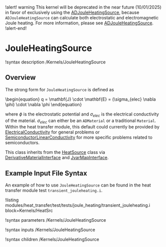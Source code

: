 !alert! warning
This kernel will be deprecated in the near future
(10/01/2025) in favor of exclusively using the [ADJouleHeatingSource](ADJouleHeatingSource.md), because
`ADJouleHeatingSource` can calculate both electrostatic and electromagnetic Joule heating.
For more information, please see [ADJouleHeatingSource](ADJouleHeatingSource.md).
!alert-end!

# JouleHeatingSource

!syntax description /Kernels/JouleHeatingSource

## Overview

The strong form for `JouleHeatingSource` is defined as

\begin{equation}
q = \mathbf{J} \cdot \mathbf{E} = (\sigma_{elec} \nabla \phi) \cdot \nabla \phi
\end{equation}

where $\phi$ is the electrostatic potential and $\sigma_{elec}$ is the
electrical conductivity of the material. $\sigma_{elec}$ can either be an
`ADMaterial` or a traditional `Material`. Within the heat transfer module,
this default could currently be provided by
[ElectricalConductivity](ElectricalConductivity.md) for general problems or
[SemiconductorLinearConductivity](SemiconductorLinearConductivity.md) for more
specific problems related to semiconductors.

This class inherits from the [HeatSource](HeatSource.md) class via
[DerivativeMaterialInterface](DerivativeMaterialInterface.md) and
[JvarMapInterface](JvarMapInterface.md).

## Example Input File Syntax

An example of how to use `JouleHeatingSource` can be found in the
heat transfer module test `transient_jouleheating.i`.

!listing modules/heat_transfer/test/tests/joule_heating/transient_jouleheating.i block=Kernels/HeatSrc

!syntax parameters /Kernels/JouleHeatingSource

!syntax inputs /Kernels/JouleHeatingSource

!syntax children /Kernels/JouleHeatingSource
